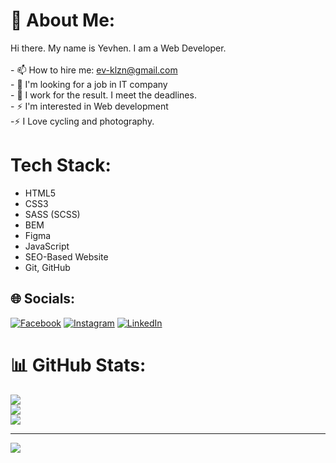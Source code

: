 # 💫 About Me:
Hi there. My name is Yevhen. I am a Web Developer.<br><br>- 📫 How to hire me: ev-klzn@gmail.com<br>- 🧐 I'm looking for a job in IT company<br>- 🤝 I work for the result. I meet the deadlines. <br>- ⚡ I'm interested in Web development<br>-⚡  I Love cycling and photography.

# Tech Stack:
- HTML5
- CSS3
- SASS (SCSS)
- BEM
- Figma
- JavaScript
- SEO-Based Website
- Git, GitHub

## 🌐 Socials:
[![Facebook](https://img.shields.io/badge/Facebook-%231877F2.svg?logo=Facebook&logoColor=white)](https://facebook.com/ev-klzn) [![Instagram](https://img.shields.io/badge/Instagram-%23E4405F.svg?logo=Instagram&logoColor=white)](https://instagram.com/ev-klzn) [![LinkedIn](https://img.shields.io/badge/LinkedIn-%230077B5.svg?logo=linkedin&logoColor=white)](https://linkedin.com/in/ev-klzn) 
# 📊 GitHub Stats:
![](https://github-readme-stats.vercel.app/api?username=ev-klzn&theme=dark&hide_border=false&include_all_commits=true&count_private=true)<br/>
![](https://github-readme-streak-stats.herokuapp.com/?user=ev-klzn&theme=dark&hide_border=false)<br/>
![](https://github-readme-stats.vercel.app/api/top-langs/?username=ev-klzn&theme=dark&hide_border=false&include_all_commits=true&count_private=true&layout=compact)

---
[![](https://visitcount.itsvg.in/api?id=ev-klzn&icon=0&color=0)](https://visitcount.itsvg.in)

<!-- Proudly created with GPRM ( https://gprm.itsvg.in ) -->
